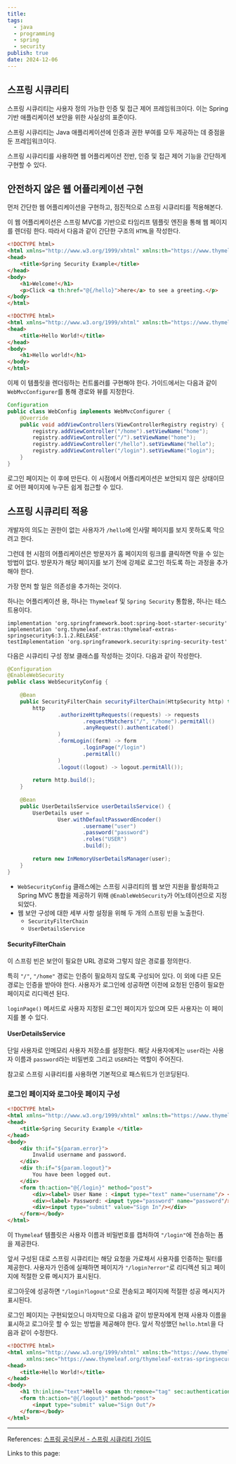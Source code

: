 ```yaml
---
title: 
tags:
  - java
  - programming
  - spring
  - security
publish: true
date: 2024-12-06
---
```

## 스프링 시큐리티
스프링 시큐리티는 사용자 정의 가능한 인증 및 접근 제어 프레임워크이다. 이는 Spring 기반 애플리케이션 보안을 위한 사실상의 표준이다. 

스프링 시큐리티는 Java 애플리케이션에 인증과 권한 부여를 모두 제공하는 데 중점을 둔 프레임워크이다.

스프링 시큐리티를 사용하면 웹 어플리케이션 전반, 인증 및 접근 제어 기능을 간단하게 구현할 수 있다.

## 안전하지 않은 웹 어플리케이션 구현
먼저 간단한 웹 어플리케이션을 구현하고, 점진적으로 스프링 시큐리티를 적용해본다.

이 웹 어플리케이션은 스프링 MVC를 기반으로 타임리프 템플릿 엔진을 통해 웹 페이지를 렌더링 한다. 따라서 다음과 같이 간단한 구조의 `HTML`을 작성한다.

```html title="home.html"
<!DOCTYPE html>  
<html xmlns="http://www.w3.org/1999/xhtml" xmlns:th="https://www.thymeleaf.org">  
<head>  
    <title>Spring Security Example</title>  
</head>  
<body>  
    <h1>Welcome!</h1>  
    <p>Click <a th:href="@{/hello}">here</a> to see a greeting.</p>  
</body>  
</html>
```

```html title="hello.html"
<!DOCTYPE html>  
<html xmlns="http://www.w3.org/1999/xhtml" xmlns:th="https://www.thymeleaf.org">  
<head>  
    <title>Hello World!</title>  
</head>  
<body>  
    <h1>Hello world!</h1>  
</body>  
</html>
```

이제 이 템플릿을 렌더링하는 컨트롤러를 구현해야 한다. 가이드에서는 다음과 같이 `WebMvcConfigurer`를 통해 경로와 뷰를 지정한다.

```java title="WebConfig.java"
Configuration  
public class WebConfig implements WebMvcConfigurer {  
    @Override  
    public void addViewControllers(ViewControllerRegistry registry) {  
        registry.addViewController("/home").setViewName("home");  
        registry.addViewController("/").setViewName("home");  
        registry.addViewController("/hello").setViewName("hello");  
        registry.addViewController("/login").setViewName("login");  
    }  
}
```

로그인 페이지는 이 후에 만든다. 이 시점에서 어플리케이션은 보안되지 않은 상태이므로 어떤 페이지에 누구든 쉽게 접근할 수 있다.

## 스프링 시큐리티 적용
개발자의 의도는 권한이 없는 사용자가 `/hello`에 인사말 페이지를 보지 못하도록 막으려고 한다.

그런데 현 시점의 어플리케이션은 방문자가 홈 페이지의 링크를 클릭하면 막을 수 있는 방법이 없다. 방문자가 해당 페이지를 보기 전에 강제로 로그인 하도록 하는 과정을 추가해야 한다.

가장 먼저 할 일은 의존성을 추가하는 것이다.

하나는 어플리케이션 용, 하나는 `Thymeleaf` 및 `Spring Security` 통합용, 하나는 테스트용이다.

```
implementation 'org.springframework.boot:spring-boot-starter-security' 
implementation 'org.thymeleaf.extras:thymeleaf-extras-springsecurity6:3.1.2.RELEASE' 
testImplementation 'org.springframework.security:spring-security-test'
```

다음은 시큐리티 구성 정보 클래스를 작성하는 것이다. 다음과 같이 작성한다.

```java title="WebSecurityConfig.java"
@Configuration  
@EnableWebSecurity  
public class WebSecurityConfig {  
  
    @Bean  
    public SecurityFilterChain securityFilterChain(HttpSecurity http) throws Exception {  
        http  
                .authorizeHttpRequests((requests) -> requests  
                        .requestMatchers("/", "/home").permitAll()  
                        .anyRequest().authenticated()  
                )  
                .formLogin((form) -> form  
                        .loginPage("/login")  
                        .permitAll()  
                )  
                .logout((logout) -> logout.permitAll());  
  
        return http.build();  
    }  
  
    @Bean  
    public UserDetailsService userDetailsService() {  
        UserDetails user =  
                User.withDefaultPasswordEncoder()  
                        .username("user")  
                        .password("password")  
                        .roles("USER")  
                        .build();  
  
        return new InMemoryUserDetailsManager(user);  
    }  
}
```

- `WebSecurityConfig` 클래스에는 스프링 시큐리티의 웹 보안 지원을 활성화하고 Spring MVC 통합을 제공하기 위해 `@EnableWebSecurity`가 어노테이션으로 지정되었다.
- 웹 보안 구성에 대한 세부 사항 설정을 위해 두 개의 스프링 빈을 노출한다.
	- `SecurityFilterChain` 
	- `UserDetailsService`

#### SecurityFilterChain
이 스프링 빈은 보안이 필요한 URL 경로와 그렇지 않은 경로를 정의한다. 

특히 `"/"`, `"/home"` 경로는 인증이 필요하지 않도록 구성되어 있다. 이 외에 다른 모든 경로는 인증을 받아야 한다. 사용자가 로그인에 성공하면 이전에 요청된 인증이 필요한 페이지로 리디렉션 된다.

`loginPage()` 메서드로 사용자 지정된 로그인 페이지가 있으며 모든 사용자는 이 페이지를 볼 수 있다.

#### UserDetailsService
단일 사용자로 인메모리 사용자 저장소를 설정한다. 해당 사용자에게는 `user`라는 사용자 이름과 `password`라는 비밀번호 그리고 `USER`라는 역할이 주어진다.

참고로 스프링 시큐리티를 사용하면 기본적으로 패스워드가 인코딩된다.

### 로그인 페이지와 로그아웃 페이지 구성
```html title="login.html"
<!DOCTYPE html>  
<html xmlns="http://www.w3.org/1999/xhtml" xmlns:th="https://www.thymeleaf.org">  
<head>  
    <title>Spring Security Example </title>  
</head>  
<body>  
    <div th:if="${param.error}">  
        Invalid username and password.  
    </div>  
    <div th:if="${param.logout}">  
        You have been logged out.  
    </div>  
    <form th:action="@{/login}" method="post">  
        <div><label> User Name : <input type="text" name="username"/> </label></div>  
        <div><label> Password: <input type="password" name="password"/> </label></div>  
        <div><input type="submit" value="Sign In"/></div>  
    </form></body>  
</html>
```

이 `Thymeleaf` 템플릿은 사용자 이름과 비밀번호를 캡처하여 `"/login"`에 전송하는 폼을 제공한다.

앞서 구성된 대로 스프링 시큐리티는 해당 요청을 가로채서 사용자를 인증하는 필터를 제공한다. 사용자가 인증에 실패하면 페이지가 `"/login?error"`로 리디렉션 되고 페이지에 적절한 오류 메시지가 표시된다.

로그아웃에 성공하면 `"/login?logout"`으로 전송되고 페이지에 적절한 성공 메시지가 표시된다. 

로그인 페이지는 구현되었으니 마지막으로 다음과 같이 방문자에게 현재 사용자 이름을 표시하고 로그아웃 할 수 있는 방법을 제공해야 한다. 앞서 작성했던 `hello.html`을 다음과 같이 수정한다.

```html title="logout.html"
<!DOCTYPE html>  
<html xmlns="http://www.w3.org/1999/xhtml" xmlns:th="https://www.thymeleaf.org"  
      xmlns:sec="https://www.thymeleaf.org/thymeleaf-extras-springsecurity6">  
<head>  
    <title>Hello World!</title>  
</head>  
<body>  
    <h1 th:inline="text">Hello <span th:remove="tag" sec:authentication="name">thymeleaf</span>!</h1>  
    <form th:action="@{/logout}" method="post">  
        <input type="submit" value="Sign Out"/>  
    </form></body>  
</html>
```

---
References: [스프링 공식문서 - 스프링 시큐리티 가이드](https://spring.io/guides/gs/securing-web)

Links to this page: 